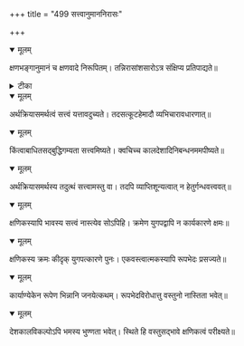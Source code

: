 +++
title = "499 सत्त्वानुमाननिरासः"

+++


<details open><summary>मूलम्</summary>

क्षणभङ्गानुमानं च क्षणवादे निरूपितम्। तन्निरासांशसारोऽत्र संक्षिप्य प्रतिपाद्यते॥
</details>



<details><summary>टीका</summary>

न्या. म.[453]
</details>



<details open><summary>मूलम्</summary>

अर्थक्रियासमर्थत्वं सत्त्वं यत्तावदुच्यते। तदसत्कूटहेमादौ व्यभिचारावधारणात्॥
</details>



<details open><summary>मूलम्</summary>

किंत्वाबाधितसद्बुद्धिगम्यता सत्त्वमिष्यते। क्वचिच्च कालदेशादिनिबन्धनममपीष्यते॥
</details>



<details open><summary>मूलम्</summary>

अर्थक्रियासमर्थस्य तदुत्थं सत्त्वामस्तु वा। तदपि व्याप्तिशून्यत्वात् न हेतुर्गन्धवत्त्ववत्॥
</details>



<details open><summary>मूलम्</summary>

क्षणिकस्यापि भावस्य सत्त्वं नास्त्येव सोऽपिहि। क्रमेण युगपद्वापि न कार्यकारणे क्षमः॥
</details>



<details open><summary>मूलम्</summary>

क्षणिकस्य क्रमः कीदृक् युगपत्कारणे पुनः। एकवस्त्वात्मकस्यापि रूपभेदः प्रसज्यते॥
</details>



<details open><summary>मूलम्</summary>

कार्याण्येकेन रूपेण भिन्नानि जनयेत्कथम्। रूपभेदविरोधात्तु वस्तुनो नास्तिता भवेत्॥
</details>



<details open><summary>मूलम्</summary>

देशकालविकल्पोऽपि भमस्य भुण्णता भवेत्। स्थिते हि वस्तुसद्भावे क्षणिकत्वं परीक्ष्यते॥
</details>


